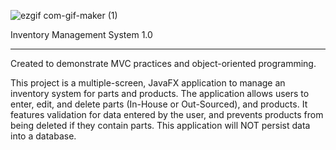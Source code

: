 

![ezgif com-gif-maker (1)](https://user-images.githubusercontent.com/79333726/175372736-7cc58365-2158-4877-b024-90060110c5d5.gif)

Inventory Management System 1.0 

---------------------

Created to demonstrate MVC practices and object-oriented programming.

This project is a multiple-screen, JavaFX application to manage an inventory system for parts and products.
The application allows users to enter, edit, and delete parts (In-House or Out-Sourced), and products. 
It features validation for data entered by the user, and prevents products from being deleted if they contain parts.
This application will NOT persist data into a database.
